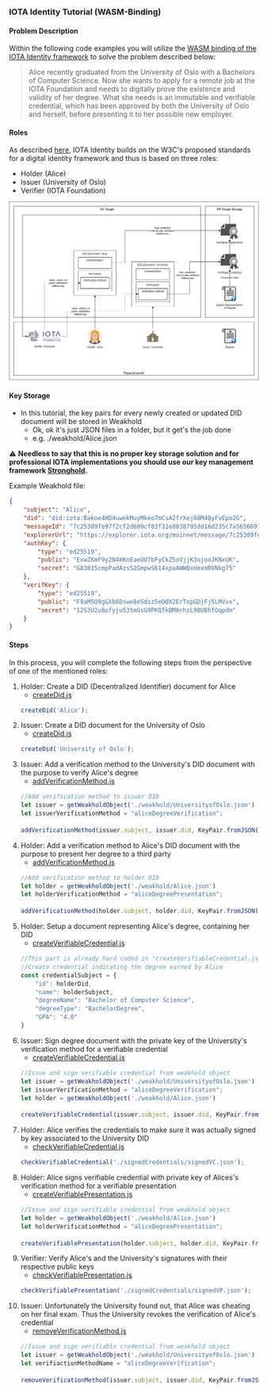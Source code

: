 ### IOTA Identity Tutorial (WASM-Binding)

#### Problem Description
Within the following code examples you will utilize the [WASM binding of the IOTA Identity framework](https://github.com/iotaledger/identity.rs/tree/dev/bindings/wasm/examples) to solve the problem described below:
> Alice recently graduated from the University of Oslo with a Bachelors of Computer Science. Now she wants to apply for a remote job at the IOTA Foundation and needs to digitally prove the existence and validity of her degree. What she needs is an immutable and verifiable credential, which has been approved by both the University of Oslo and herself, before presenting it to her possible new employer.

#### Roles
As described [here](https://www.iota.org/solutions/digital-identity), IOTA Identity builds on the W3C's proposed standards for a digital identity framework and thus is based on three roles:
- Holder (Alice)
- Issuer (University of Oslo)
- Verifier (IOTA Foundation)

![banner](./Identity_Tutorial_Chart.png)

#### Key Storage
- In this tutorial, the key pairs for every newly created or updated DID document will be stored in Weakhold
    - Ok, ok it's just JSON files in a folder, but it get's the job done
    - e.g. ./weakhold/Alice.json

:warning: **Needless to say that this is no proper key storage solution and for professional IOTA implementations you should use our key management framework [Stronghold](https://github.com/iotaledger/stronghold.rs).**

Example Weakhold file:
```json
{
    "subject": "Alice",
    "did": "did:iota:Bakoe4HD4uwekMuyMkeo7mCsA2frXej68M4QyFvEpo2G",
    "messageId": "7c25309fe97f2cf2d609cf83f31e8838795dd16d235c7a56566970309a0d6dbd",
    "explorerUrl": "https://explorer.iota.org/mainnet/message/7c25309fe97f2cf2d609cf83f31e8838795dd16d235c7a56566970309a0d6dbd",
    "authKey": {
        "type": "ed25519",
        "public": "ExwZKmF9y2N4mKnEaeUU7bFyCkZ5oVjjK3ojooJKNxUK",
        "secret": "G83815cmpPadAzs52GmpwS614xpaAWWQxUexmRVNkg75"
    },
    "verifKey": {
        "type": "ed25519",
        "public": "F9aM5Q9gGXb6Dswe8eSdsz5eDQX2ErTnpGDjFj5LMVvx",
        "secret": "12S3U2u8ofyju53tmGsG9PKQfkBM8rhzL9BUBhfGqpdm"
    }
}
```

#### Steps
In this process, you will complete the following steps from the perspective of one of the mentioned roles:
1. Holder: Create a DID (Decentralized Identifier) document for Alice
    - [createDid.js](createDid.js)
    ```javascript
    createDid('Alice');
    ```
2. Issuer: Create a DID document for the University of Oslo
    - [createDid.js](createDid.js)
    ```javascript
    createDid('University of Oslo');
    ```
3. Issuer: Add a verification method to the University's DID document with the purpose to verify Alice's degree
    - [addVerificationMethod.js](addVerificationMethod.js)
    ```javascript
    //Add verification method to issuer DID
    let issuer = getWeakholdObject('./weakhold/UniversityofOslo.json')
    let issuerVerificationMethod = "aliceDegreeVerification";

    addVerificationMethod(issuer.subject, issuer.did, KeyPair.fromJSON(issuer.authKey), issuerVerificationMethod);
    ```
4. Holder: Add a verification method to Alice's DID document with the purpose to present her degree to a third party
    - [addVerificationMethod.js](addVerificationMethod.js)
    ```javascript
    //Add verification method to holder DID
    let holder = getWeakholdObject('./weakhold/Alice.json')
    let holderVerificationMethod = "aliceDegreePresentation";

    addVerificationMethod(holder.subject, holder.did, KeyPair.fromJSON(holder.authKey), holderVerificationMethod);
    ```
5. Holder: Setup a document representing Alice's degree, containing her DID
    - [createVerifiableCredential.js](createVerifiableCredential.js)
    ```javascript
    //This part is already hard coded in "createVerifiableCredential.js"
    //Create credential indicating the degree earned by Alice
    const credentialSubject = {
        "id": holderDid,
        "name": holderSubject,
        "degreeName": "Bachelor of Computer Science",
        "degreeType": "BachelorDegree",
        "GPA": "4.0"
    }
    ```
6. Issuer: Sign degree document with the private key of the University's verification method for a verifiable credential
    - [createVerifiableCredential.js](createVerifiableCredential.js)
    ```javascript
    //Issue and sign verifiable credential from weakhold object
    let issuer = getWeakholdObject('./weakhold/UniversityofOslo.json')
    let issuerVerificationMethod = "aliceDegreeVerification";
    let holder = getWeakholdObject('./weakhold/Alice.json')

    createVerifiableCredential(issuer.subject, issuer.did, KeyPair.fromJSON(issuer.verifKey), issuerVerificationMethod, holder.did, holder.subject);
    ```
7. Holder: Alice verifies the credentials to make sure it was actually signed by key associated to the University DID
    - [checkVerifiableCredential.js](checkVerifiableCredential.js)
    ```javascript
    checkVerifiableCredential('./signedCredentials/signedVC.json');
    ```
8. Holder: Alice signs verifiable credential with private key of Alices's verification method for a verifiable presentation
    - [createVerifiablePresentation.js](createVerifiablePresentation.js)
    ```javascript
    //Issue and sign verifiable credential from weakhold object
    let holder = getWeakholdObject('./weakhold/Alice.json')
    let holderVerificationMethod = "aliceDegreePresentation";

    createVerifiablePresentation(holder.subject, holder.did, KeyPair.fromJSON(holder.verifKey), holderVerificationMethod, './signedCredentials/signedVC.json');
    ```
9. Verifier: Verify Alice's and the University's signatures with their respective public keys
    - [checkVerifiablePresentation.js](checkVerifiablePresentation.js)
    ```javascript
    checkVerifiablePresentation('./signedCredentials/signedVP.json');
    ```
10. Issuer: Unfortunately the University found out, that Alice was cheating on her final exam. Thus the University revokes the verification of Alice's credential
    - [removeVerificationMethod.js](removeVerificationMethod.js)
    ```javascript
    //Issue and sign verifiable credential from weakhold object
    let issuer = getWeakholdObject('./weakhold/UniversityofOslo.json')
    let verifiactionMethodName = "aliceDegreeVerification";

    removeVerificationMethod(issuer.subject, issuer.did, KeyPair.fromJSON(issuer.authKey), verifiactionMethodName);
    ```